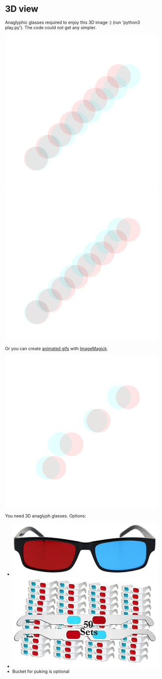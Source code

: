 # 3D view

Anaglyphic glasses required to enjoy this 3D image :) (run 'python3 play.py'). The code could not get any simpler.

![Whoa 1](./pics/Whoa.png)
![Whoa 2](./pics/Whoa02.png)

Or you can create [animated gifs](https://averagelinuxuser.com/make-gif-in-linux-with-one-simple-command/) with [ImageMagick](https://imagemagick.org/index.php).

![Whoa GIF](./pics/animatedGIF2.gif)

You need 3D anaglyph glasses. Options:
* [![anaglypgic glasses 1](./pics/glasses01.png)](https://www.amazon.com/gp/product/B07NQVZM72/)
* [![anaglyphic glasses 2](./pics/glasses02.png)](https://www.amazon.com/gp/product/B0739L6QCP/)
* Bucket for puking is optional
